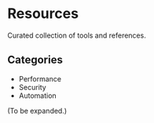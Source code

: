 # Resources

Curated collection of tools and references.

## Categories
- Performance
- Security
- Automation

(To be expanded.)
